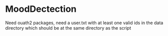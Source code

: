 # MoodDectection

Need ouath2 packages, need a user.txt with at least one valid ids in the data directory which should be at the same directory as the script